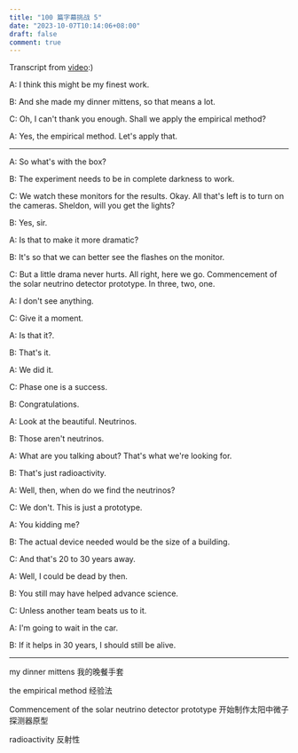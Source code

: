 ```yaml
---
title: "100 篇字幕挑战 5"
date: "2023-10-07T10:14:06+08:00"
draft: false
comment: true
---
```


Transcript from [video](https://www.youtube.com/watch?v=la3j1YQNUB4):)

A: I think this might be my finest work.

B: And she made my dinner mittens, so that means a lot.

C: Oh, I can't thank you enough. Shall we apply the empirical method?

A: Yes, the empirical method. Let's apply that.

---

A: So what's with the box?

B: The experiment needs to be in complete darkness to work.

C: We watch these monitors for the results. Okay. All that's left is to turn on the cameras. Sheldon, will you get the lights?

B: Yes, sir.

A: Is that to make it more dramatic?

B: It's so that we can better see the flashes on the monitor.

C: But a little drama never hurts. All right, here we go. Commencement of the solar neutrino detector prototype. In three, two, one.

A: I don't see anything.

C: Give it a moment.

A: Is that it?.

B: That's it.

A: We did it.

C: Phase one is a success.

B: Congratulations.

A: Look at the beautiful. Neutrinos.

B: Those aren't neutrinos.

A: What are you talking about? That's what we're looking for.

B: That's just radioactivity.

A: Well, then, when do we find the neutrinos?

C: We don't. This is just a prototype.

A: You kidding me?

B: The actual device needed would be the size of a building.

C: And that's 20 to 30 years away.

A: Well, I could be dead by then.

B: You still may have helped advance science.

C: Unless another team beats us to it.

A: I'm going to wait in the car.

B: If it helps in 30 years, I should still be alive.

---

my dinner mittens 我的晚餐手套

the empirical method 经验法

Commencement of the solar neutrino detector prototype 开始制作太阳中微子探测器原型

radioactivity 反射性
